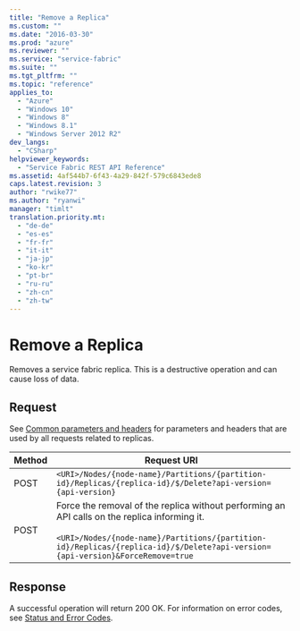 ```yaml
---
title: "Remove a Replica"
ms.custom: ""
ms.date: "2016-03-30"
ms.prod: "azure"
ms.reviewer: ""
ms.service: "service-fabric"
ms.suite: ""
ms.tgt_pltfrm: ""
ms.topic: "reference"
applies_to: 
  - "Azure"
  - "Windows 10"
  - "Windows 8"
  - "Windows 8.1"
  - "Windows Server 2012 R2"
dev_langs: 
  - "CSharp"
helpviewer_keywords: 
  - "Service Fabric REST API Reference"
ms.assetid: 4af544b7-6f43-4a29-842f-579c6843ede8
caps.latest.revision: 3
author: "rwike77"
ms.author: "ryanwi"
manager: "timlt"
translation.priority.mt: 
  - "de-de"
  - "es-es"
  - "fr-fr"
  - "it-it"
  - "ja-jp"
  - "ko-kr"
  - "pt-br"
  - "ru-ru"
  - "zh-cn"
  - "zh-tw"
---
```

# Remove a Replica
Removes a service fabric replica. This is a destructive operation and can cause loss of data.  
  
## Request  
 See [Common parameters and headers](replica.md#bk_common) for parameters and headers that are used by all requests related to replicas.  
  
|Method|Request URI|  
|------------|-----------------|  
|POST|`<URI>/Nodes/{node-name}/Partitions/{partition-id}/Replicas/{replica-id}/$/Delete?api-version={api-version}`|  
|POST|Force the removal of the replica without performing an API calls on the replica informing it.<br /><br /> `<URI>/Nodes/{node-name}/Partitions/{partition-id}/Replicas/{replica-id}/$/Delete?api-version={api-version}&ForceRemove=true`|  
  
## Response  
 A successful operation will return 200 OK. For information on error codes, see [Status and Error Codes](status-and-error-codes1.md).